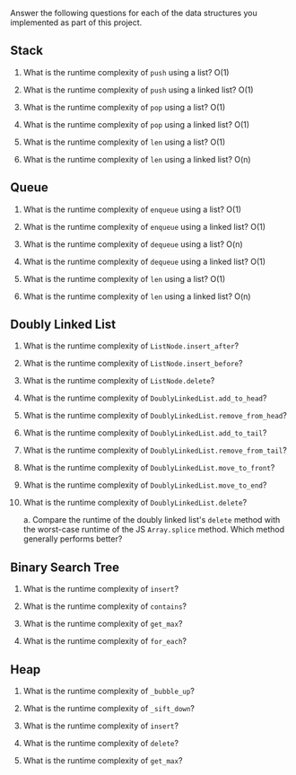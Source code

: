 Answer the following questions for each of the data structures you implemented as part of this project.

## Stack

1. What is the runtime complexity of `push` using a list?
    O(1)

2. What is the runtime complexity of `push` using a linked list?
    O(1)

3. What is the runtime complexity of `pop` using a list?
    O(1)

4. What is the runtime complexity of `pop` using a linked list?
    O(1)

5. What is the runtime complexity of `len` using a list?
    O(1)

6. What is the runtime complexity of `len` using a linked list?
    O(n)

## Queue

1. What is the runtime complexity of `enqueue` using a list?
    O(1)

2. What is the runtime complexity of `enqueue` using a linked list?
    O(1)

3. What is the runtime complexity of `dequeue` using a list?
    O(n)

4. What is the runtime complexity of `dequeue` using a linked list?
    O(1)

5. What is the runtime complexity of `len` using a list?
    O(1)

6. What is the runtime complexity of `len` using a linked list?
    O(n)

## Doubly Linked List

1. What is the runtime complexity of `ListNode.insert_after`?

2. What is the runtime complexity of `ListNode.insert_before`?

3. What is the runtime complexity of `ListNode.delete`?

4. What is the runtime complexity of `DoublyLinkedList.add_to_head`?

5. What is the runtime complexity of `DoublyLinkedList.remove_from_head`?

6. What is the runtime complexity of `DoublyLinkedList.add_to_tail`?

7. What is the runtime complexity of `DoublyLinkedList.remove_from_tail`?

8. What is the runtime complexity of `DoublyLinkedList.move_to_front`?

9. What is the runtime complexity of `DoublyLinkedList.move_to_end`?

10. What is the runtime complexity of `DoublyLinkedList.delete`?

    a. Compare the runtime of the doubly linked list's `delete` method with the worst-case runtime of the JS `Array.splice` method. Which method generally performs better?

## Binary Search Tree

1. What is the runtime complexity of `insert`? 

2. What is the runtime complexity of `contains`?

3. What is the runtime complexity of `get_max`? 

4. What is the runtime complexity of `for_each`?
    
## Heap

1. What is the runtime complexity of `_bubble_up`?

2. What is the runtime complexity of `_sift_down`?

3. What is the runtime complexity of `insert`?

4. What is the runtime complexity of `delete`?

5. What is the runtime complexity of `get_max`?
